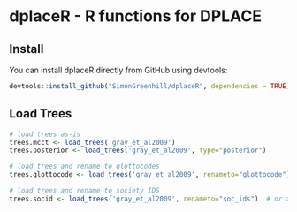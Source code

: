 # dplaceR - R functions for DPLACE

## Install

You can install dplaceR directly from GitHub using devtools:

```r
devtools::install_github("SimonGreenhill/dplaceR", dependencies = TRUE)
```

## Load Trees

```r
# load trees as-is
trees.mcct <- load_trees('gray_et_al2009')
trees.posterior <- load_trees('gray_et_al2009', type="posterior")

# load trees and rename to glottocodes
trees.glottocode <- load_trees('gray_et_al2009', renameto="glottocode")

# load trees and rename to society IDS
trees.socid <- load_trees('gray_et_al2009', renameto="soc_ids")  # or xd_ids
```


